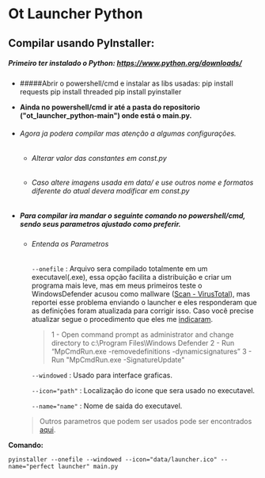 # Ot Launcher Python

## Compilar usando PyInstaller:
##### Primeiro ter instalado o Python: https://www.python.org/downloads/
- #####Abrir o powershell/cmd e instalar as libs usadas:
		pip install requests
		pip install threaded
		pip install pyinstaller
- **Ainda no powershell/cmd ir até a pasta do repositorio ("ot_launcher_python-main") onde está o main.py.**

- ###### Agora ja podera compilar mas atenção a algumas configurações.
    - ###### Alterar valor das constantes em const.py
    - ###### Caso altere imagens usada em data/ e use outros nome e formatos diferente do atual devera modificar em const.py

- ##### Para compilar ira mandar o seguinte comando no powershell/cmd, sendo seus parametros ajustado como preferir.
  -  ###### Entenda os Parametros
     `--onefile` : Arquivo sera compilado totalmente em um executavel(.exe), essa opção facilita a distribuição e criar um programa mais leve, mas em meus primeiros teste o WindowsDefender acusou como mallware ([Scan - VirusTotal](https://www.virustotal.com/gui/file/39b79df18560703ceffad558cc36a6b9b3249761100c2e2a365b9df630d502ec/detection)), mas reportei esse problema enviando o launcher e eles responderam que as definições foram atualizada para corrigir isso. Caso você precise atualizar segue o procedimento que eles me [indicaram](https://www.microsoft.com/en-us/wdsi/submission/31167ef7-4e7c-49e3-bba0-8aa5a7c75111).
	 > 1 - Open command prompt as administrator and change directory to c:\Program Files\Windows Defender
	2 - Run “MpCmdRun.exe -removedefinitions -dynamicsignatures”
	3 -  Run "MpCmdRun.exe -SignatureUpdate"

     `--windowed` : Usado para interface graficas.
	 
	 `--icon="path"` : Localização do icone que sera usado no executavel.
	
	 `--name="name"` : Nome de saida do executavel.
	
	> Outros parametros que podem ser usados pode ser encontrados [aqui](https://pyinstaller.readthedocs.io/en/stable/usage.html).
	
**Comando:**

	pyinstaller --onefile --windowed --icon="data/launcher.ico" --name="perfect launcher" main.py
